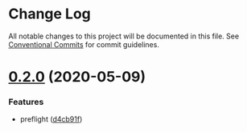 # Change Log

All notable changes to this project will be documented in this file.
See [Conventional Commits](https://conventionalcommits.org) for commit guidelines.

# [0.2.0](https://github.com/jtmthf/normalize-in-js/packages/styled-components/compare/@normalize-in-js/styled-components@0.1.0...@normalize-in-js/styled-components@0.2.0) (2020-05-09)


### Features

* preflight ([d4cb91f](https://github.com/jtmthf/normalize-in-js/packages/styled-components/commit/d4cb91f9207f7e736ebc02a899e7a4b837f148f3))
